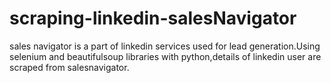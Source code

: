 # scraping-linkedin-salesNavigator
 sales navigator is a part of linkedin services used for lead generation.Using selenium and beautifulsoup libraries with python,details of linkedin user are scraped from salesnavigator.
